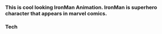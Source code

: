 ### This is cool looking IronMan Animation. IronMan is superhero character that appears in marvel comics.

### Tech
